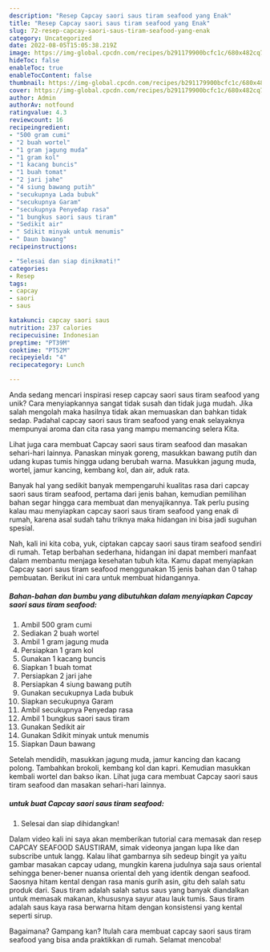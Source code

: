 ```yaml
---
description: "Resep Capcay saori saus tiram seafood yang Enak"
title: "Resep Capcay saori saus tiram seafood yang Enak"
slug: 72-resep-capcay-saori-saus-tiram-seafood-yang-enak
category: Uncategorized
date: 2022-08-05T15:05:38.219Z
image: https://img-global.cpcdn.com/recipes/b291179900bcfc1c/680x482cq70/capcay-saori-saus-tiram-seafood-foto-resep-utama.jpg
hideToc: false
enableToc: true
enableTocContent: false
thumbnail: https://img-global.cpcdn.com/recipes/b291179900bcfc1c/680x482cq70/capcay-saori-saus-tiram-seafood-foto-resep-utama.jpg
cover: https://img-global.cpcdn.com/recipes/b291179900bcfc1c/680x482cq70/capcay-saori-saus-tiram-seafood-foto-resep-utama.jpg
author: Admin
authorAv: notfound
ratingvalue: 4.3
reviewcount: 16
recipeingredient:
- "500 gram cumi"
- "2 buah wortel"
- "1 gram jagung muda"
- "1 gram kol"
- "1 kacang buncis"
- "1 buah tomat"
- "2 jari jahe"
- "4 siung bawang putih"
- "secukupnya Lada bubuk"
- "secukupnya Garam"
- "secukupnya Penyedap rasa"
- "1 bungkus saori saus tiram"
- "Sedikit air"
- " Sdikit minyak untuk menumis"
- " Daun bawang"
recipeinstructions:

- "Selesai dan siap dinikmati!"
categories:
- Resep
tags:
- capcay
- saori
- saus

katakunci: capcay saori saus 
nutrition: 237 calories
recipecuisine: Indonesian
preptime: "PT39M"
cooktime: "PT52M"
recipeyield: "4"
recipecategory: Lunch

---
```





Anda sedang mencari inspirasi resep capcay saori saus tiram seafood yang unik? Cara menyiapkannya sangat tidak susah dan tidak juga mudah. Jika salah mengolah maka hasilnya tidak akan memuaskan dan bahkan tidak sedap. Padahal capcay saori saus tiram seafood yang enak selayaknya mempunyai aroma dan cita rasa yang mampu memancing selera Kita.





Lihat juga cara membuat Capcay saori saus tiram seafood dan masakan sehari-hari lainnya. Panaskan minyak goreng, masukkan bawang putih dan udang kupas tumis hingga udang berubah warna. Masukkan jagung muda, wortel, jamur kancing, kembang kol, dan air, aduk rata.

Banyak hal yang sedikit banyak mempengaruhi kualitas rasa dari capcay saori saus tiram seafood, pertama dari jenis bahan, kemudian pemilihan bahan segar hingga cara membuat dan menyajikannya. Tak perlu pusing kalau mau menyiapkan capcay saori saus tiram seafood yang enak di rumah, karena asal sudah tahu triknya maka hidangan ini bisa jadi suguhan spesial.






Nah, kali ini kita coba, yuk, ciptakan capcay saori saus tiram seafood sendiri di rumah. Tetap berbahan sederhana, hidangan ini dapat memberi manfaat dalam membantu menjaga kesehatan tubuh kita. Kamu dapat menyiapkan Capcay saori saus tiram seafood menggunakan 15 jenis bahan dan 0 tahap pembuatan. Berikut ini cara untuk membuat hidangannya.

<!--inarticleads1-->

##### Bahan-bahan dan bumbu yang dibutuhkan dalam menyiapkan Capcay saori saus tiram seafood:

1. Ambil 500 gram cumi
1. Sediakan 2 buah wortel
1. Ambil 1 gram jagung muda
1. Persiapkan 1 gram kol
1. Gunakan 1 kacang buncis
1. Siapkan 1 buah tomat
1. Persiapkan 2 jari jahe
1. Persiapkan 4 siung bawang putih
1. Gunakan secukupnya Lada bubuk
1. Siapkan secukupnya Garam
1. Ambil secukupnya Penyedap rasa
1. Ambil 1 bungkus saori saus tiram
1. Gunakan Sedikit air
1. Gunakan  Sdikit minyak untuk menumis
1. Siapkan  Daun bawang


Setelah mendidih, masukkan jagung muda, jamur kancing dan kacang polong. Tambahkan brokoli, kembang kol dan kapri. Kemudian masukkan kembali wortel dan bakso ikan. Lihat juga cara membuat Capcay saori saus tiram seafood dan masakan sehari-hari lainnya. 

<!--inarticleads2-->

#####  untuk buat Capcay saori saus tiram seafood:


1. Selesai dan siap dihidangkan!

Dalam video kali ini saya akan memberikan tutorial cara memasak dan resep CAPCAY SEAFOOD SAUSTIRAM, simak videonya jangan lupa like dan subscribe untuk langg. Kalau lihat gambarnya sih sedeup bingit ya yaitu gambar masakan capcay udang, mungkin karena judulnya saja saus oriental sehingga bener-bener nuansa oriental deh yang identik dengan seafood. Saosnya hitam kental dengan rasa manis gurih asin, gitu deh salah satu produk dari. Saus tiram adalah salah satus saus yang banyak diandalkan untuk memasak makanan, khususnya sayur atau lauk tumis. Saus tiram adalah saus kaya rasa berwarna hitam dengan konsistensi yang kental seperti sirup. 

Bagaimana? Gampang kan? Itulah cara membuat capcay saori saus tiram seafood yang bisa anda praktikkan di rumah. Selamat mencoba!

